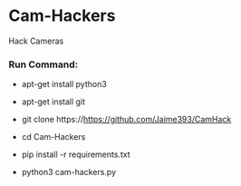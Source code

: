 # Cam-Hackers

Hack Cameras

<h3> Run Command: </h3>

* apt-get install python3

* apt-get install git

* git clone https://https://github.com/Jaime393/CamHack

* cd Cam-Hackers

* pip install -r requirements.txt

* python3 cam-hackers.py 
